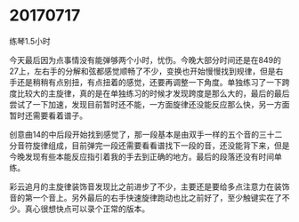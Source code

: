 # 20170717

练琴1.5小时

今天最后因为点事情没有能弹够两个小时，忧伤。今晚大部分时间还是在849的27上，左右手的分解和弦都感觉顺畅了不少，变换也开始慢慢找到规律，但是右手还是稍稍有点别扭，有点扭着的感觉，还要再调整一下角度。单独练习了一下跨度比较大的主旋律，真的是在单独练习的时候才发现跨度是那么大的，最后的最后尝试了一下加速，发现目前暂时还不能，一方面旋律还没能反应那么快，另一方面暂时还需要看着谱子。

创意曲14的中后段开始找到感觉了，那一段基本是由双手一样的五个音的三十二分音符旋律组成，目前弹完一段还需要看看谱找下一段的音，还没能背下来，但是今晚发现有些本能反应指引着我的手去到正确的地方。最后的段落还没有时间单练。

彩云追月的主旋律装饰音发现比之前进步了不少，主要还是要给多点注意力在装饰音的第一个音上。另外最后的右手快速旋律跑动也比之前好了，至少触键实在了不少。真心很想快点可以录个正常的版本。
